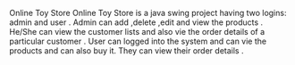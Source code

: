 Online Toy Store
Online Toy Store is  a java swing project having two logins: admin and user .
Admin can add ,delete ,edit and view the products . He/She can view the customer lists and also vie the order details of a particular customer .
User can logged into the system and can vie the products and can also buy it. They can view their order details .
